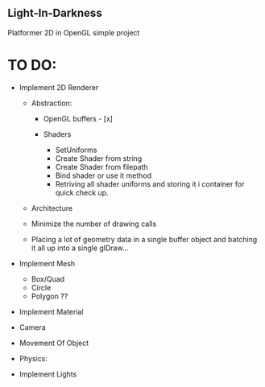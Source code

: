 ## Light-In-Darkness
Platformer 2D in OpenGL simple project



# TO DO:
- Implement 2D Renderer
    - Abstraction:
        - OpenGL buffers - [x]
            
        - Shaders 
            - SetUniforms
            - Create Shader from string 
            - Create Shader from filepath
            - Bind shader or use it method
            - Retriving all shader uniforms and storing it i container for quick check up.

    - Architecture
    - Minimize the number of drawing calls
    - Placing a lot of geometry data in a single buffer object and batching it all up into a single glDraw… 
- Implement Mesh
    - Box/Quad
    - Circle
    - Polygon ??
- Implement Material
 
- Camera
- Movement Of Object
- Physics:

- Implement Lights

